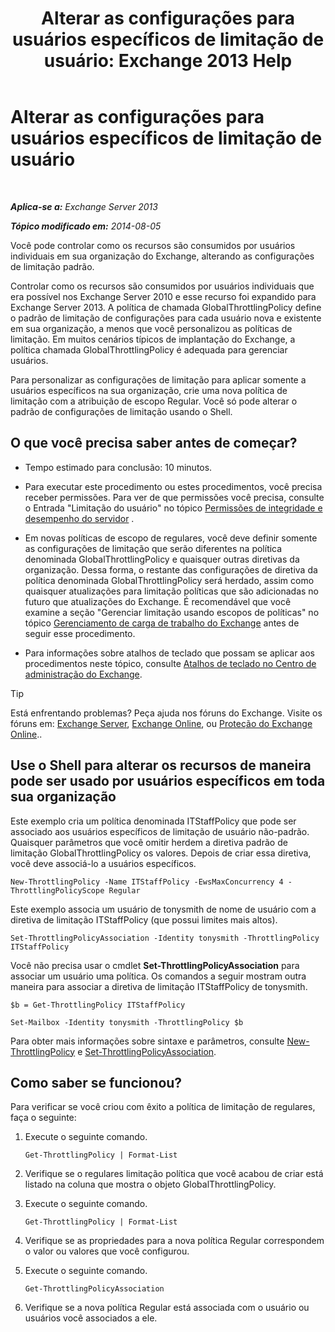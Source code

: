 ﻿---
title: 'Alterar as configurações para usuários específicos de limitação de usuário: Exchange 2013 Help'
TOCTitle: Alterar as configurações para usuários específicos de limitação de usuário
ms:assetid: c5f834d6-189d-485e-9800-5e0066815ecf
ms:mtpsurl: https://technet.microsoft.com/pt-br/library/JJ863577(v=EXCHG.150)
ms:contentKeyID: 50556283
ms.date: 05/22/2018
mtps_version: v=EXCHG.150
ms.translationtype: MT
---

# Alterar as configurações para usuários específicos de limitação de usuário

 

_**Aplica-se a:** Exchange Server 2013_

_**Tópico modificado em:** 2014-08-05_

Você pode controlar como os recursos são consumidos por usuários individuais em sua organização do Exchange, alterando as configurações de limitação padrão.

Controlar como os recursos são consumidos por usuários individuais que era possível nos Exchange Server 2010 e esse recurso foi expandido para Exchange Server 2013. A política de chamada GlobalThrottlingPolicy define o padrão de limitação de configurações para cada usuário nova e existente em sua organização, a menos que você personalizou as políticas de limitação. Em muitos cenários típicos de implantação do Exchange, a política chamada GlobalThrottlingPolicy é adequada para gerenciar usuários.

Para personalizar as configurações de limitação para aplicar somente a usuários específicos na sua organização, crie uma nova política de limitação com a atribuição de escopo Regular. Você só pode alterar o padrão de configurações de limitação usando o Shell.

## O que você precisa saber antes de começar?

  - Tempo estimado para conclusão: 10 minutos.

  - Para executar este procedimento ou estes procedimentos, você precisa receber permissões. Para ver de que permissões você precisa, consulte o Entrada "Limitação do usuário" no tópico [Permissões de integridade e desempenho do servidor](server-health-and-performance-permissions-exchange-2013-help.md) .

  - Em novas políticas de escopo de regulares, você deve definir somente as configurações de limitação que serão diferentes na política denominada GlobalThrottlingPolicy e quaisquer outras diretivas da organização. Dessa forma, o restante das configurações de diretiva da política denominada GlobalThrottlingPolicy será herdado, assim como quaisquer atualizações para limitação políticas que são adicionadas no futuro que atualizações do Exchange. É recomendável que você examine a seção "Gerenciar limitação usando escopos de políticas" no tópico [Gerenciamento de carga de trabalho do Exchange](exchange-workload-management-exchange-2013-help.md) antes de seguir esse procedimento.

  - Para informações sobre atalhos de teclado que possam se aplicar aos procedimentos neste tópico, consulte [Atalhos de teclado no Centro de administração do Exchange](keyboard-shortcuts-in-the-exchange-admin-center-exchange-online-protection-help.md).


> [!TIP]
> Está enfrentando problemas? Peça ajuda nos fóruns do Exchange. Visite os fóruns em: <A href="https://go.microsoft.com/fwlink/p/?linkid=60612">Exchange Server</A>, <A href="https://go.microsoft.com/fwlink/p/?linkid=267542">Exchange Online</A>, ou <A href="https://go.microsoft.com/fwlink/p/?linkid=285351">Proteção do Exchange Online</A>..



## Use o Shell para alterar os recursos de maneira pode ser usado por usuários específicos em toda sua organização

Este exemplo cria um política denominada ITStaffPolicy que pode ser associado aos usuários específicos de limitação de usuário não-padrão. Quaisquer parâmetros que você omitir herdem a diretiva padrão de limitação GlobalThrottlingPolicy os valores. Depois de criar essa diretiva, você deve associá-lo a usuários específicos.

    New-ThrottlingPolicy -Name ITStaffPolicy -EwsMaxConcurrency 4 -ThrottlingPolicyScope Regular

Este exemplo associa um usuário de tonysmith de nome de usuário com a diretiva de limitação ITStaffPolicy (que possui limites mais altos).

    Set-ThrottlingPolicyAssociation -Identity tonysmith -ThrottlingPolicy ITStaffPolicy

Você não precisa usar o cmdlet **Set-ThrottlingPolicyAssociation** para associar um usuário uma política. Os comandos a seguir mostram outra maneira para associar a diretiva de limitação ITStaffPolicy de tonysmith.

    $b = Get-ThrottlingPolicy ITStaffPolicy

    Set-Mailbox -Identity tonysmith -ThrottlingPolicy $b

Para obter mais informações sobre sintaxe e parâmetros, consulte [New-ThrottlingPolicy](https://technet.microsoft.com/pt-br/library/dd351045\(v=exchg.150\)) e [Set-ThrottlingPolicyAssociation](https://technet.microsoft.com/pt-br/library/ff459231\(v=exchg.150\)).

## Como saber se funcionou?

Para verificar se você criou com êxito a política de limitação de regulares, faça o seguinte:

1.  Execute o seguinte comando.
    
        Get-ThrottlingPolicy | Format-List

2.  Verifique se o regulares limitação política que você acabou de criar está listado na coluna que mostra o objeto GlobalThrottlingPolicy.

3.  Execute o seguinte comando.
    
        Get-ThrottlingPolicy | Format-List

4.  Verifique se as propriedades para a nova política Regular correspondem o valor ou valores que você configurou.

5.  Execute o seguinte comando.
    
        Get-ThrottlingPolicyAssociation

6.  Verifique se a nova política Regular está associada com o usuário ou usuários você associados a ele.

